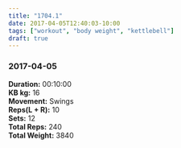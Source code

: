 ```yaml
---
title: "1704.1"
date: 2017-04-05T12:40:03-10:00
tags: ["workout", "body weight", "kettlebell"]
draft: true
---
```


### 2017-04-05

**Duration:** 00:10:00  
**KB kg:** 16  
**Movement:** Swings  
**Reps(L + R):** 10  
**Sets:** 12  
**Total Reps:** 240  
**Total Weight:** 3840
